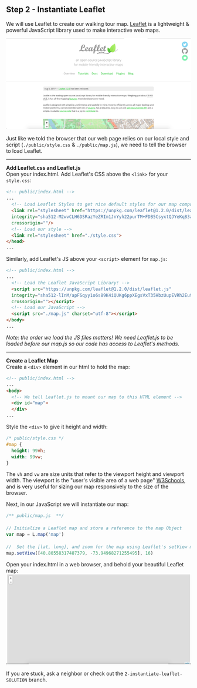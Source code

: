 ##  Step 2 - Instantiate Leaflet   

We will use Leaflet to create our walking tour map.  [Leaflet](http://leafletjs.com/) is a lightweight & powerful JavaScript library used to make interactive web maps.  

![leafletjs.com](./images/leafletjs.png)  

Just like we told the browser that our web page relies on our local style and script (`./public/style.css` & `./public/map.js`), we need to tell the browser to load Leaflet.  
___
**Add Leaflet.css and Leaflet.js**  
Open your index.html.  Add Leaflet's CSS above the `<link>` for your `style.css`:  
```html
<!-- public/index.html -->
...
  <!-- Load Leaflet Styles to get nice default styles for our map components -->
  <link rel="stylesheet" href="https://unpkg.com/leaflet@1.2.0/dist/leaflet.css"
  integrity="sha512-M2wvCLH6DSRazYeZRIm1JnYyh22purTM+FDB5CsyxtQJYeKq83arPe5wgbNmcFXGqiSH2XR8dT/fJISVA1r/zQ=="
  crossorigin=""/>
  <!-- Load our style -->
  <link rel="stylesheet" href="./style.css">
</head>
...
```

Similarly, add Leaflet's JS above your `<script>` element for `map.js`:  
```html
<!-- public/index.html -->
...
  <!-- Load the Leaflet JavaScript Library! -->
  <script src="https://unpkg.com/leaflet@1.2.0/dist/leaflet.js"
  integrity="sha512-lInM/apFSqyy1o6s89K4iQUKg6ppXEgsVxT35HbzUupEVRh2Eu9Wdl4tHj7dZO0s1uvplcYGmt3498TtHq+log=="
  crossorigin=""></script>
  <!-- Load our JavaScript -->
  <script src="./map.js" charset="utf-8"></script>
</body>
...
```  

_Note: the order we load the JS files matters!  We need Leaflet.js to be loaded before our map.js so our code has access to Leaflet's methods._  
___
**Create a Leaflet Map**  
Create a `<div>` element in our html to hold the map:  
```html  
<!-- public/index.html -->
...
<body>
  <!-- We tell Leaflet.js to mount our map to this HTML element -->
  <div id="map">
  </div>
...
```  

Style the `<div>` to give it height and width:  
```css
/* public/style.css */
#map {
  height: 99vh;
  width: 99vw;
}
```  
The `vh` and `vw` are size units that refer to the viewport height and viewport width.  The viewport is the "user's visible area of a web page" [W3Schools](https://www.w3schools.com/css/css_rwd_viewport.asp), and is very useful for sizing our map responsively to the size of the browser.  

Next, in our JavaScript we will instantiate our map:  
```js
/** public/map.js  **/

// Initialize a Leaflet map and store a reference to the map Object
var map = L.map('map')

//  Set the [lat, long], and zoom for the map using Leaflet's setView method
map.setView([40.80558317487379, -73.94968271255495], 16)
```

Open your index.html in a web browser, and behold your beautiful Leaflet map:
![Beautiful Map](./images/beautiful-map.png)  

If you are stuck, ask a neighbor or check out the `2-instantiate-leaflet-SOLUTION` branch.
